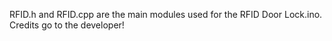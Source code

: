 RFID.h and RFID.cpp are the main modules used for the RFID Door Lock.ino. Credits go to the developer!

